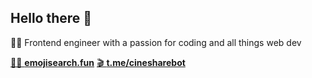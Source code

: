 ## Hello there 👋

👨‍💻 Frontend engineer with a passion for coding and all things web dev

[🕵️‍♂️ **emojisearch.fun**](https://emojisearch.fun) [🎬 **t.me/cinesharebot**](https://t.me/cinesharebot)
